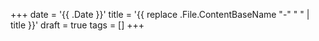+++
date = '{{ .Date }}'
title = '{{ replace .File.ContentBaseName "-" " " | title }}'
draft = true
tags = []
+++
